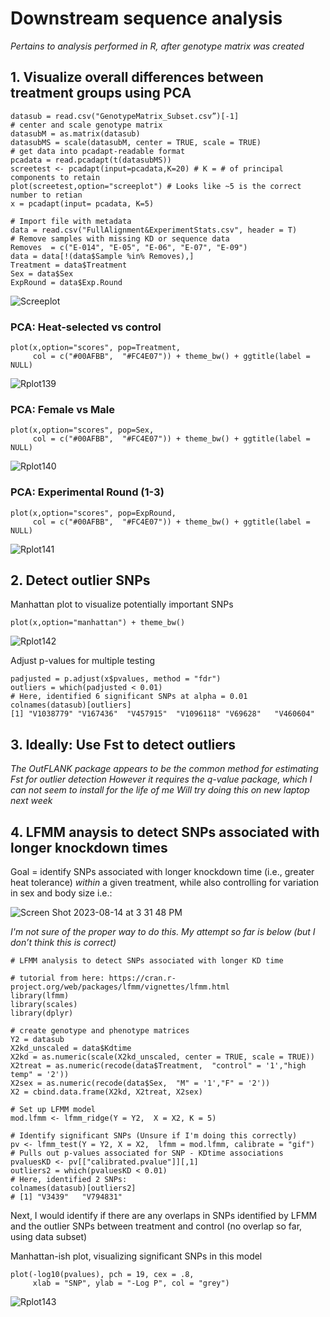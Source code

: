 # Downstream sequence analysis
*Pertains to analysis performed in R, after genotype matrix was created*

## 1. Visualize overall differences between treatment groups using PCA 

```
datasub = read.csv("GenotypeMatrix_Subset.csv”)[-1]
# center and scale genotype matrix
datasubM = as.matrix(datasub)
datasubMS = scale(datasubM, center = TRUE, scale = TRUE)
# get data into pcadapt-readable format
pcadata = read.pcadapt(t(datasubMS)) 
screetest <- pcadapt(input=pcadata,K=20) # K = # of principal components to retain
plot(screetest,option="screeplot") # Looks like ~5 is the correct number to retian
x = pcadapt(input= pcadata, K=5)

# Import file with metadata
data = read.csv("FullAlignment&ExperimentStats.csv", header = T)
# Remove samples with missing KD or sequence data
Removes  = c("E-014", "E-05", "E-06", "E-07", "E-09")
data = data[!(data$Sample %in% Removes),] 
Treatment = data$Treatment
Sex = data$Sex
ExpRound = data$Exp.Round

```

![Screeplot](https://github.com/lcouper/MosquitoThermalSelection/assets/10873177/ec6cc449-75e7-40a5-8d54-63c513fef785n)

  

### PCA: Heat-selected vs control 
```
plot(x,option="scores", pop=Treatment, 
     col = c("#00AFBB",  "#FC4E07")) + theme_bw() + ggtitle(label = NULL)
```

![Rplot139](https://github.com/lcouper/MosquitoThermalSelection/assets/10873177/8dc59047-a108-4873-bb05-2e33ae073723)


### PCA: Female vs Male
```
plot(x,option="scores", pop=Sex, 
     col = c("#00AFBB",  "#FC4E07")) + theme_bw() + ggtitle(label = NULL)
```

![Rplot140](https://github.com/lcouper/MosquitoThermalSelection/assets/10873177/f84fdfe1-a313-4c5d-933f-b92edc9b49ff)

### PCA: Experimental Round (1-3)
```
plot(x,option="scores", pop=ExpRound, 
     col = c("#00AFBB",  "#FC4E07")) + theme_bw() + ggtitle(label = NULL)
```

![Rplot141](https://github.com/lcouper/MosquitoThermalSelection/assets/10873177/877eb0e6-991d-4afa-a734-83a2625859f7)

## 2. Detect outlier SNPs

Manhattan plot to visualize potentially important SNPs 

```
plot(x,option="manhattan") + theme_bw()
```
![Rplot142](https://github.com/lcouper/MosquitoThermalSelection/assets/10873177/a71373a3-812e-4a26-96af-031a80046e56)


Adjust p-values for multiple testing
```
padjusted = p.adjust(x$pvalues, method = "fdr")
outliers = which(padjusted < 0.01) 
# Here, identified 6 significant SNPs at alpha = 0.01
colnames(datasub)[outliers]
[1] "V1038779" "V167436"  "V457915"  "V1096118" "V69628"   "V460604"
```

## 3. Ideally: Use Fst to detect outliers

*The OutFLANK package appears to be the common method for estimating Fst for outlier detection
However it requires the q-value package, which I can not seem to install for the life of me
Will try doing this on new laptop next week*

## 4. LFMM anaysis to detect SNPs associated with longer knockdown times 

Goal = identify SNPs associated with longer knockdown time (i.e., greater heat tolerance) *within* a given treatment, while also controlling for variation in sex and body size
i.e.:

![Screen Shot 2023-08-14 at 3 31 48 PM](https://github.com/lcouper/MosquitoThermalSelection/assets/10873177/8a296d4a-e41a-475e-ae14-84dae1df4bd8)

*I'm not sure of the proper way to do this. My attempt so far is below (but I don’t think this is correct)*

```
# LFMM analysis to detect SNPs associated with longer KD time

# tutorial from here: https://cran.r-project.org/web/packages/lfmm/vignettes/lfmm.html
library(lfmm)
library(scales)
library(dplyr)

# create genotype and phenotype matrices
Y2 = datasub
X2kd_unscaled = data$Kdtime
X2kd = as.numeric(scale(X2kd_unscaled, center = TRUE, scale = TRUE))
X2treat = as.numeric(recode(data$Treatment,  "control" = '1',"high temp" = '2'))
X2sex = as.numeric(recode(data$Sex,  "M" = '1',"F" = '2'))
X2 = cbind.data.frame(X2kd, X2treat, X2sex)

# Set up LFMM model
mod.lfmm <- lfmm_ridge(Y = Y2,  X = X2, K = 5) 

# Identify significant SNPs (Unsure if I'm doing this correctly)
pv <- lfmm_test(Y = Y2, X = X2,  lfmm = mod.lfmm, calibrate = "gif")
# Pulls out p-values associated for SNP - KDtime associations
pvaluesKD <- pv[["calibrated.pvalue"]][,1]
outliers2 = which(pvaluesKD < 0.01)
# Here, identified 2 SNPs:
colnames(datasub)[outliers2]
# [1] "V3439"   "V794831"
```
Next, I would identify if there are any overlaps in SNPs identified by LFMM and the outlier SNPs between treatment and control (no overlap so far, using data subset)

Manhattan-ish plot, visualizing significant SNPs in this model
```
plot(-log10(pvalues), pch = 19, cex = .8, 
     xlab = "SNP", ylab = "-Log P", col = "grey")
```
![Rplot143](https://github.com/lcouper/MosquitoThermalSelection/assets/10873177/cf82afcd-9ac2-4406-a7e2-250ee6e83ccf)





